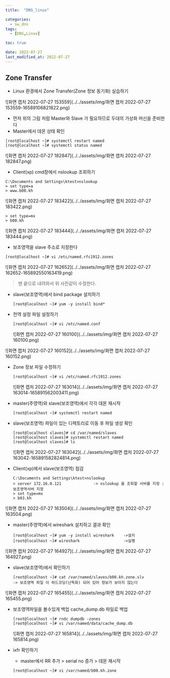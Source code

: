```yaml
---
title:  "DNS_linux" 

categories:
  - sw_dns
tags:
  - [DNS,Linux]

toc: true

date: 2022-07-27
last_modified_at: 2022-07-27
---
```








##  Zone Transfer

- Linux 환경에서 Zone Transfer(Zone 정보 동기화) 실습하기

![화면 캡처 2022-07-27 153559](../../assets/img/화면 캡처 2022-07-27 153559-16589106821822.png)

- 먼저 위의 그림 처럼 Master와 Slave 가 필요하므로 두대의 가상화 머신을 준비한다
- Master에서 데몬 상태 확인

```
[root@localhost ~]# systemctl restart named
[root@localhost ~]# systemctl status named
```

![화면 캡처 2022-07-27 182847](../../assets/img/화면 캡처 2022-07-27 182847.png)

- Client(xp)  cmd창에서 nslookup 조회하기

```
C:\Documents and Settings\ktest>nslookup
> set type=a
> www.b00.kh
```

![화면 캡처 2022-07-27 183422](../../assets/img/화면 캡처 2022-07-27 183422.png)

```
> set type=mx
> b00.kh
```

![화면 캡처 2022-07-27 183444](../../assets/img/화면 캡처 2022-07-27 183444.png)

- 보조영역을 slave 주소로 지정한다

```
[root@localhost ~]# vi /etc/named.rfc1912.zones
```

![화면 캡처 2022-07-27 162652](../../assets/img/화면 캡처 2022-07-27 162652-165892550163419.png)

> 맨 끝으로 내려와서 위 사진같이 수정한다.

- slave(보조영역)에서 bind package 설치하기

  ```
  [root@localhost ~]# yum -y install bind*
  ```

  

- 전역 설정 파일 설정하기

  ```
  [root@localhost ~]# vi /etc/named.conf 
  ```

  ![화면 캡처 2022-07-27 160100](../../assets/img/화면 캡처 2022-07-27 160100.png)

![화면 캡처 2022-07-27 160152](../../assets/img/화면 캡처 2022-07-27 160152.png)

- Zone 정보 파일 수정하기

  ```
  [root@localhost ~]# vi /etc/named.rfc1912.zones
  ```

  ![화면 캡처 2022-07-27 163014](../../assets/img/화면 캡처 2022-07-27 163014-165891562003411.png)

- master(주영역)와 slave(보조영역)에서 각각 데몬 재시작

  ```
  [root@localhost ~]# systemctl restart named
  ```

- slave(보조영역) 파일이 있는 디렉토리로 이동 후 파일 생성 확인

  ```
  [root@localhost slaves]# cd /var/named/slaves
  [root@localhost slaves]# systemctl restart named
  [root@localhost slaves]# ls
  ```

  ![화면 캡처 2022-07-27 163042](../../assets/img/화면 캡처 2022-07-27 163042-165891582824814.png)

- Client(xp)에서 slave(보조영역) 점검

  ```
  C:\Documents and Settings\ktest>nslookup
  > server 172.16.0.121              -> nslookup 을 조회할 서버를 지정 : 보조영역서버 지정
  > set type=mx
  > b03.kh
  ```

  

![화면 캡처 2022-07-27 163504](../../assets/img/화면 캡처 2022-07-27 163504.png)

- master(주영역)에서 wireshark 설치하고 결과 확인

  ```
  [root@localhost ~]# yum -y install wireshark    ->설치
  [root@localhost ~]# wireshark                   ->실행
  ```

  

![화면 캡처 2022-07-27 164927](../../assets/img/화면 캡처 2022-07-27 164927.png)

- slave(보조영역)에서 확인하기

  ```
  [root@localhost ~]# cat /var/named/slaves/b00.kh.zone.slv 
  -> 보조영역 파일 이 하드코딩(난독화) 되어 있어 정보가 보이지 않는다
  ```

![화면 캡처 2022-07-27 165455](../../assets/img/화면 캡처 2022-07-27 165455.png)

- 보조영역파일을 볼수있게 백업 cache_dump.db 파일로 백업

  ```
  [root@localhost ~]# rndc dumpdb -zones
  [root@localhost ~]# vi /var/named/data/cache_dump.db
  ```

  ![화면 캡처 2022-07-27 165814](../../assets/img/화면 캡처 2022-07-27 165814.png)

- ixfr 확인하기

  - master에서  RR 추가  > serial no 증가 > 데몬 재시작

  ```
  [root@localhost ~]# vi /var/named/b00.kh.zone
  ```

  

